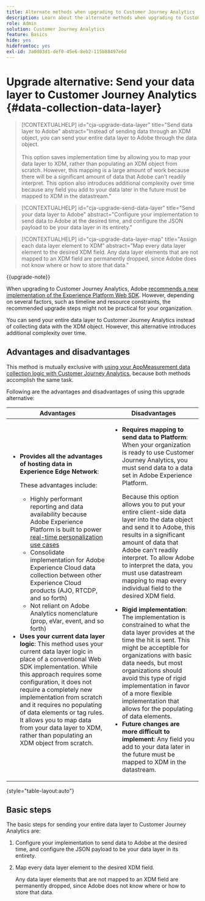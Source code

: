 ```yaml
---
title: Alternate methods when upgrading to Customer Journey Analytics
description: Learn about the alternate methods when upgrading to Customer Journey Analytics
role: Admin
solution: Customer Journey Analytics
feature: Basics
hide: yes
hidefromtoc: yes
exl-id: 3a0d03d1-def0-45e6-8eb2-115b88497e6d
---
```

# Upgrade alternative: Send your data layer to Customer Journey Analytics {#data-collection-data-layer}

<!-- markdownlint-disable MD034 -->

>[!CONTEXTUALHELP]
>id="cja-upgrade-data-layer"
>title="Send data layer to Adobe"
>abstract="Instead of sending data through an XDM object, you can send your entire data layer to Adobe through the data object.<br><br>This option saves implementation time by allowing you to map your data layer to XDM, rather than populating an XDM object from scratch. However, this mapping is a large amount of work because there will be a significant amount of data that Adobe can't readily interpret. This option also introduces additional complexity over time because any field you add to your data later in the future must be mapped to XDM in the datastream."

<!-- markdownlint-enable MD034 -->

<!-- markdownlint-disable MD034 -->

>[!CONTEXTUALHELP]
>id="cja-upgrade-send-data-layer"
>title="Send your data layer to Adobe"
>abstract="Configure your implementation to send data to Adobe at the desired time, and configure the JSON payload to be your data layer in its entirety."

<!-- markdownlint-enable MD034 -->

<!-- markdownlint-disable MD034 -->

>[!CONTEXTUALHELP]
>id="cja-upgrade-data-layer-map"
>title="Assign each data layer element to XDM"
>abstract="Map every data layer element to the desired XDM field. Any data layer elements that are not mapped to an XDM field are permanently dropped, since Adobe does not know where or how to store that data."

<!-- markdownlint-enable MD034 -->

{{upgrade-note}}

When upgrading to Customer Journey Analytics, Adobe [recommends a new implementation of the Experience Platform Web SDK](/help/getting-started/cja-upgrade/cja-upgrade-recommendations.md). However, depending on several factors, such as timeline and resource constraints, the recommended upgrade steps might not be practical for your organization. 

You can send your entire data layer to Customer Journey Analytics instead of collecting data with the XDM object. However, this alternative introduces additional complexity over time.

## Advantages and disadvantages

This method is mutually exclusive with [using your AppMeasurement data collection logic with Customer Journey Analytics](/help/getting-started/cja-upgrade/cja-upgrade-alternative-appmeasurement.md), because both methods accomplish the same task. 

Following are the advantages and disadvantages of using this upgrade alternative:

| Advantages | Disadvantages |
|----------|---------|
| <ul><li>**Provides all the advantages of hosting data in Experience Edge Network**: <p>These advantages include:</p><ul><li>Highly performant reporting and data availability because Adobe Experience Platform is built to power [real-time personalization use cases](https://experienceleague.adobe.com/docs/experience-platform/destinations/ui/activate/configure-personalization-destinations.html)</li><li>Consolidate implementation for Adobe Experience Cloud data collection between other Experience Cloud products (AJO, RTCDP, and so forth)</li><li>Not reliant on Adobe Analytics nomenclature (prop, eVar, event, and so forth)</li></ul><li>**Uses your current data layer logic**: This method uses your current data layer logic in place of a conventional Web SDK implementation. While this approach requires some configuration, it does not require a completely new implementation from scratch and it requires no populating of data elements or tag rules. It allows you to map data from your data layer to XDM, rather than populating an XDM object from scratch.</li></ul> | <ul><li>**Requires mapping to send data to Platform**: When your organization is ready to use Customer Journey Analytics, you must send data to a data set in Adobe Experience Platform. <p>Because this option allows you to put your entire client-side data layer into the data object and send it to Adobe, this results in a significant amount of data that Adobe can't readily interpret. To allow Adobe to interpret the data, you must use datastream mapping to map every individual field to the desired XDM field.</p></li><li>**Rigid implementation**: The implementation is constrained to what the data layer provides at the time the hit is sent. This might be acceptible for organizations with basic data needs, but most organizations should avoid this type of rigid implementation in favor of a more flexible implementation that allows for the populating of data elements.</li><li>**Future changes are more difficult to implement**: Any field you add to your data later in the future must be mapped to XDM in the datastream.</li></ul> | 

{style="table-layout:auto"}

## Basic steps

The basic steps for sending your entire data layer to Customer Journey Analytics are:

1. Configure your implementation to send data to Adobe at the desired time, and configure the JSON payload to be your data layer in its entirety.

1. Map every data layer element to the desired XDM field. 

   Any data layer elements that are not mapped to an XDM field are permanently dropped, since Adobe does not know where or how to store that data.
